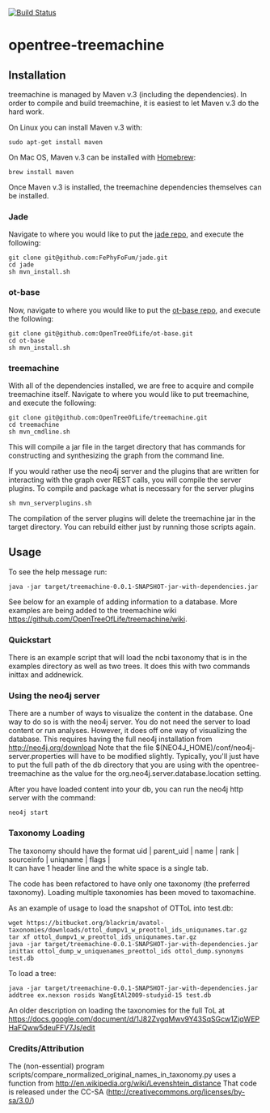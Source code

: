 [![Build Status](https://secure.travis-ci.org/OpenTreeOfLife/treemachine.png)](http://travis-ci.org/OpenTreeOfLife/treemachine)

opentree-treemachine
===============
Installation
---------------
treemachine is managed by Maven v.3 (including the dependencies). In order to compile and build treemachine, it is easiest to let Maven v.3 do the hard work.

On Linux you can install Maven v.3 with:
```
sudo apt-get install maven
```
On Mac OS, Maven v.3 can be installed with [Homebrew](http://brew.sh):
```
brew install maven
```
Once Maven v.3 is installed, the treemachine dependencies themselves can be installed.

### Jade
Navigate to where you would like to put the [jade repo](https://github.com/FePhyFoFum/jade), and execute the following:
```
git clone git@github.com:FePhyFoFum/jade.git
cd jade
sh mvn_install.sh
```
### ot-base
Now, navigate to where you would like to put the [ot-base repo](https://github.com/OpenTreeOfLife/ot-base), and execute the following:
```
git clone git@github.com:OpenTreeOfLife/ot-base.git
cd ot-base
sh mvn_install.sh
```
### treemachine
With all of the dependencies installed, we are free to acquire and compile treemachine itself. Navigate to where you would like to put treemachine, and execute the following:
```
git clone git@github.com:OpenTreeOfLife/treemachine.git
cd treemachine
sh mvn_cmdline.sh
```	
This will compile a jar file in the target directory that has commands for constructing and synthesizing the graph from the command line. 

If you would rather use the neo4j server and the plugins that are written for interacting with the graph over REST calls, you will compile the server plugins. To compile and package what is necessary for the server plugins
```
sh mvn_serverplugins.sh
```	
The compilation of the server plugins will delete the treemachine jar in the target directory. You can rebuild either just by running those scripts again.

Usage
--------------
To see the help message run:
```
java -jar target/treemachine-0.0.1-SNAPSHOT-jar-with-dependencies.jar
```
See below for an example of adding information to a database. More examples are being added to the treemachine wiki https://github.com/OpenTreeOfLife/treemachine/wiki. 

### Quickstart
There is an example script that will load the ncbi taxonomy that is in the examples directory as well as two trees. It does this with two commands inittax and addnewick.

### Using the neo4j server
There are a number of ways to visualize the content in the database. One way to do so is with the neo4j server. You do not need the server to load content or run analyses. However, it does off one way of visualizing the database. This requires having the full neo4j installation from http://neo4j.org/download  Note that the file $(NEO4J_HOME)/conf/neo4j-server.properties will have to be modified slightly. Typically, you'll just have to put the full path of the db directory that you are using with the opentree-treemachine as the value for the org.neo4j.server.database.location setting.


After you have loaded content into your db, you can run the neo4j http server
with the command:
```
neo4j start
```	
### Taxonomy Loading
The taxonomy should have the format
uid	|	parent_uid	|	name	|	rank	|	sourceinfo	|	uniqname	|	flags	|	
It can have 1 header line and the white space is a single tab.

The code has been refactored to have only one taxonomy (the preferred taxonomy). Loading multiple taxonomies has been moved to taxomachine.

As an example of usage to load the snapshot of OTToL into test.db:
```
wget https://bitbucket.org/blackrim/avatol-taxonomies/downloads/ottol_dumpv1_w_preottol_ids_uniqunames.tar.gz
tar xf ottol_dumpv1_w_preottol_ids_uniqunames.tar.gz
java -jar target/treemachine-0.0.1-SNAPSHOT-jar-with-dependencies.jar inittax ottol_dump_w_uniquenames_preottol_ids ottol_dump.synonyms test.db
```
To load a tree:
```
java -jar target/treemachine-0.0.1-SNAPSHOT-jar-with-dependencies.jar addtree ex.nexson rosids WangEtAl2009-studyid-15 test.db
```
An older description on loading the taxonomies for the full ToL at 
https://docs.google.com/document/d/1J82ZvgqMwv9Y43SqSGcw1ZjqWEPHaFQww5deuFFV7Js/edit

### Credits/Attribution
The (non-essential) program scripts/compare_normalized_original_names_in_taxonomy.py
uses a function from http://en.wikipedia.org/wiki/Levenshtein_distance That code is
released under the CC-SA (http://creativecommons.org/licenses/by-sa/3.0/)
